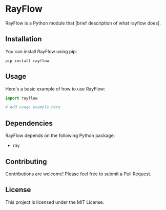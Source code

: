 # RayFlow

RayFlow is a Python module that [brief description of what rayflow does].

## Installation

You can install RayFlow using pip:

```
pip install rayflow
```

## Usage

Here's a basic example of how to use RayFlow:

```python
import rayflow

# Add usage example here
```

## Dependencies

RayFlow depends on the following Python package:

- ray

## Contributing

Contributions are welcome! Please feel free to submit a Pull Request.

## License

This project is licensed under the MIT License.
